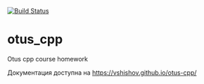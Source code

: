 [![Build Status](
  https://travis-ci.org/vshishov/otus_cpp.svg?branch=master
)](https://travis-ci.com/vshishov/otus-cpp)

# otus_cpp
Otus cpp course homework

Документация доступна на <https://vshishov.github.io/otus-cpp/>